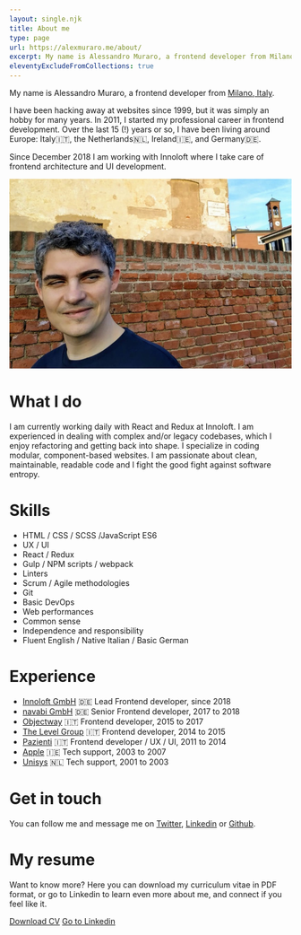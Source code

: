 ```yaml
---
layout: single.njk
title: About me
type: page
url: https://alexmuraro.me/about/
excerpt: My name is Alessandro Muraro, a frontend developer from Milano, Italy. I have been hacking away at websites since 1999, but it was simply an hobby for many years. In 2011, I started my professional career in frontend development.
eleventyExcludeFromCollections: true
---
```


My name is Alessandro Muraro, a frontend developer from [Milano, Italy](https://www.google.com/maps/place/Milan,+Metropolitan+City+of+Milan/data=!4m2!3m1!1s0x4786c1493f1275e7:0x3cffcd13c6740e8d?sa=X&ved=2ahUKEwic552K04zrAhXvRxUIHfYiACkQ8gEwAHoECAsQAQ).

I have been hacking away at websites since 1999, but it was simply an hobby for many years. In 2011, I started my professional career in frontend development.
Over the last 15 (!) years or so, I have been living around Europe: Italy🇮🇹, the Netherlands🇳🇱, Ireland🇮🇪, and Germany🇩🇪.

Since December 2018 I am working with Innoloft where I take care of frontend architecture and UI development.

![Picture of  myself](/assets/images/me.jpg)

# What I do

I am currently working daily with React and Redux at Innoloft. I am experienced in dealing with complex and/or legacy codebases, which I enjoy refactoring and getting back into shape. I specialize in coding modular, component-based websites. I am passionate about clean, maintainable, readable code and I fight the good fight against software entropy.

# Skills

- HTML / CSS / SCSS /JavaScript ES6
- UX / UI
- React / Redux
- Gulp / NPM scripts / webpack
- Linters
- Scrum / Agile methodologies
- Git
- Basic DevOps
- Web performances
- Common sense
- Independence and responsibility
- Fluent English / Native Italian / Basic German

# Experience

- [Innoloft GmbH](https://innoloft.com/) 🇩🇪 Lead Frontend developer, since 2018
- [navabi GmbH](https://navabi.de/) 🇩🇪 Senior Frontend developer, 2017 to 2018
- [Objectway](https://www.objectway.it) 🇮🇹 Frontend developer, 2015 to 2017
- [The Level Group](https://www.thelevelgroup.com/) 🇮🇹 Frontend developer, 2014 to 2015
- [Pazienti](https://www.pazienti.it/) 🇮🇹 Frontend developer / UX / UI, 2011 to 2014
- [Apple](https://www.apple.com/) 🇮🇪 Tech support, 2003 to 2007
- [Unisys](https://www.unisys.com/) 🇳🇱 Tech support, 2001 to 2003

# Get in touch

You can follow me and message me on [Twitter](https://twitter.com/akmur), [Linkedin](https://www.linkedin.com/in/alessandromuraro/) or [Github](https://github.com/akmur).

# My resume

Want to know more?
Here you can download my curriculum vitae in PDF format, or go to Linkedin to learn even more about me, and connect if you feel like it.

<div class="actions">
  <a class="actions__cta button" href="https://www.dropbox.com/s/0j0z64d7f3fe4rg/Resume%20Alessandro%20Muraro.pdf?dl=0" rel="noopener noreferrer" target="_blank">Download CV</a>
  <a class="actions__cta link" href="https://www.linkedin.com/in/alessandromuraro/" rel="noopener noreferrer" target="_blank">Go to Linkedin</a>
</div>
